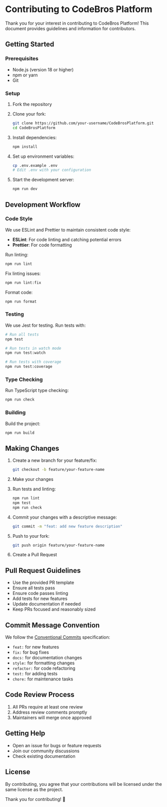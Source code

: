 # Contributing to CodeBros Platform

Thank you for your interest in contributing to CodeBros Platform! This document provides guidelines and information for contributors.

## Getting Started

### Prerequisites

- Node.js (version 18 or higher)
- npm or yarn
- Git

### Setup

1. Fork the repository
2. Clone your fork:

   ```bash
   git clone https://github.com/your-username/CodeBrosPlatform.git
   cd CodeBrosPlatform
   ```

3. Install dependencies:

   ```bash
   npm install
   ```

4. Set up environment variables:

   ```bash
   cp .env.example .env
   # Edit .env with your configuration
   ```

5. Start the development server:
   ```bash
   npm run dev
   ```

## Development Workflow

### Code Style

We use ESLint and Prettier to maintain consistent code style:

- **ESLint**: For code linting and catching potential errors
- **Prettier**: For code formatting

Run linting:

```bash
npm run lint
```

Fix linting issues:

```bash
npm run lint:fix
```

Format code:

```bash
npm run format
```

### Testing

We use Jest for testing. Run tests with:

```bash
# Run all tests
npm test

# Run tests in watch mode
npm run test:watch

# Run tests with coverage
npm run test:coverage
```

### Type Checking

Run TypeScript type checking:

```bash
npm run check
```

### Building

Build the project:

```bash
npm run build
```

## Making Changes

1. Create a new branch for your feature/fix:

   ```bash
   git checkout -b feature/your-feature-name
   ```

2. Make your changes

3. Run tests and linting:

   ```bash
   npm run lint
   npm test
   npm run check
   ```

4. Commit your changes with a descriptive message:

   ```bash
   git commit -m "feat: add new feature description"
   ```

5. Push to your fork:

   ```bash
   git push origin feature/your-feature-name
   ```

6. Create a Pull Request

## Pull Request Guidelines

- Use the provided PR template
- Ensure all tests pass
- Ensure code passes linting
- Add tests for new features
- Update documentation if needed
- Keep PRs focused and reasonably sized

## Commit Message Convention

We follow the [Conventional Commits](https://www.conventionalcommits.org/) specification:

- `feat:` for new features
- `fix:` for bug fixes
- `docs:` for documentation changes
- `style:` for formatting changes
- `refactor:` for code refactoring
- `test:` for adding tests
- `chore:` for maintenance tasks

## Code Review Process

1. All PRs require at least one review
2. Address review comments promptly
3. Maintainers will merge once approved

## Getting Help

- Open an issue for bugs or feature requests
- Join our community discussions
- Check existing documentation

## License

By contributing, you agree that your contributions will be licensed under the same license as the project.

Thank you for contributing! 🚀
